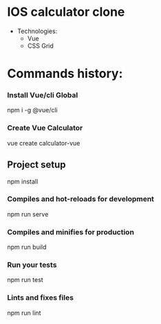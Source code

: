 # IOS calculator clone

* Technologies:
  * Vue
  * CSS Grid

# Commands history:

### Install Vue/cli Global
npm i -g @vue/cli

### Create Vue Calculator
vue create calculator-vue

## Project setup
npm install

### Compiles and hot-reloads for development
npm run serve

### Compiles and minifies for production
npm run build

### Run your tests
npm run test

### Lints and fixes files
npm run lint
